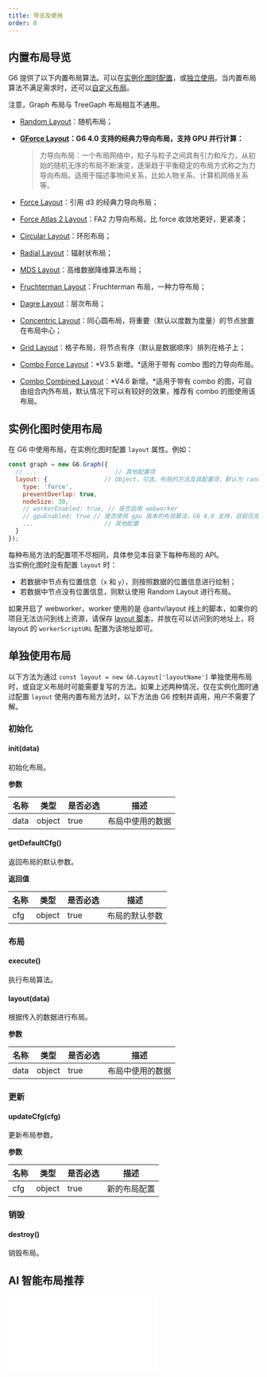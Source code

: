 ```yaml
---
title: 导览及使用
order: 0
---
```


## 内置布局导览

G6 提供了以下内置布局算法。可以在[实例化图时配置](#实例化图时使用布局)，或[独立使用](#单独使用布局)。当内置布局算法不满足需求时，还可以[自定义布局](/zh/docs/api/registerLayout)。

注意，Graph 布局与 TreeGaph 布局相互不通用。

- [Random Layout](./random)：随机布局；
- **[GForce Layout](./gforce)：G6 4.0 支持的经典力导向布局，支持 GPU 并行计算：**

  > 力导向布局：一个布局网络中，粒子与粒子之间具有引力和斥力，从初始的随机无序的布局不断演变，逐渐趋于平衡稳定的布局方式称之为力导向布局。适用于描述事物间关系，比如人物关系、计算机网络关系等。

- [Force Layout](./force)：引用 d3 的经典力导向布局；
- [Force Atlas 2 Layout](./forceAtlas2)：FA2 力导向布局，比 force 收敛地更好，更紧凑；
- [Circular Layout](./circular)：环形布局；
- [Radial Layout](./radial)：辐射状布局；
- [MDS Layout](./mds)：高维数据降维算法布局；
- [Fruchterman Layout](./fruchterman)：Fruchterman 布局，一种力导布局；
- [Dagre Layout](./dagre)：层次布局；
- [Concentric Layout](./concentric)：同心圆布局，将重要（默认以度数为度量）的节点放置在布局中心；
- [Grid Layout](./grid)：格子布局，将节点有序（默认是数据顺序）排列在格子上；
- [Combo Force Layout](./comboForce)：*V3.5 新增。*适用于带有 combo 图的力导向布局。
- [Combo Combined Layout](./comboCombined)：*V4.6 新增。*适用于带有 combo 的图，可自由组合内外布局，默认情况下可以有较好的效果，推荐有 combo 的图使用该布局。

## 实例化图时使用布局

在 G6 中使用布局，在实例化图时配置 `layout` 属性。例如：

```javascript
const graph = new G6.Graph({
  // ...                      // 其他配置项
  layout: {                // Object，可选，布局的方法及其配置项，默认为 random 布局。
    type: 'force',
    preventOverlap: true,
    nodeSize: 30,
    // workerEnabled: true, // 是否启用 webworker
    // gpuEnabled: true // 是否使用 gpu 版本的布局算法，G6 4.0 支持，目前仅支持 gForce 及 fruchterman。若用户的机器或浏览器不支持 GPU 计算，将会自动降级为 CPU 计算
    ...                    // 其他配置
  }
});
```

每种布局方法的配置项不尽相同，具体参见本目录下每种布局的 API。<br />当实例化图时没有配置 `layout` 时：

- 若数据中节点有位置信息（`x` 和 `y`），则按照数据的位置信息进行绘制；
- 若数据中节点没有位置信息，则默认使用 Random Layout 进行布局。

如果开启了 webworker，worker 使用的是 @antv/layout 线上的脚本，如果你的项目无法访问到线上资源，请保存 [layout 脚本](https://unpkg.com/@antv/layout@latest/dist/layout.min.js)，并放在可以访问到的地址上，将 layout 的 `workerScriptURL` 配置为该地址即可。

## 单独使用布局

以下方法为通过 `const layout = new G6.Layout['layoutName']` 单独使用布局时，或自定义布局时可能需要复写的方法。如果上述两种情况，仅在实例化图时通过配置 `layout` 使用内置布局方法时，以下方法由 G6 控制并调用，用户不需要了解。

### 初始化

#### init(data)

初始化布局。

**参数**

| 名称 | 类型   | 是否必选 | 描述             |
| ---- | ------ | -------- | ---------------- |
| data | object | true     | 布局中使用的数据 |

#### getDefaultCfg()

返回布局的默认参数。

**返回值**

| 名称 | 类型   | 是否必选 | 描述           |
| ---- | ------ | -------- | -------------- |
| cfg  | object | true     | 布局的默认参数 |

### 布局

#### execute()

执行布局算法。

#### layout(data)

根据传入的数据进行布局。

**参数**

| 名称 | 类型   | 是否必选 | 描述             |
| ---- | ------ | -------- | ---------------- |
| data | object | true     | 布局中使用的数据 |

### 更新

#### updateCfg(cfg)

更新布局参数。

**参数**

| 名称 | 类型   | 是否必选 | 描述         |
| ---- | ------ | -------- | ------------ |
| cfg  | object | true     | 新的布局配置 |

### 销毁

#### destroy()

销毁布局。

## AI 智能布局推荐

<embed src="@/docs/manual/middle/layout/ai-layout.zh.md"></embed>
